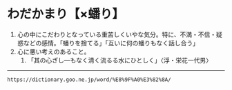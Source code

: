 # わだかまり【×蟠り】

1. 心の中にこだわりとなっている重苦しくいやな気分。特に、不満・不信・疑惑などの感情。「蟠りを捨てる」「互いに何の蟠りもなく話し合う」
2. 心に悪い考えのあること。    
    1.  「其の心ざし―もなく清く流るる水にひとしく」〈浮・栄花一代男〉

---
`https://dictionary.goo.ne.jp/word/%E8%9F%A0%E3%82%8A/`